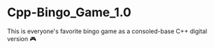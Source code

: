 # Cpp-Bingo_Game_1.0
This is everyone's favorite bingo game as a consoled-base C++ digital version 🎮
